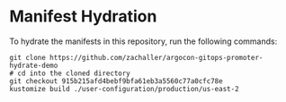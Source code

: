 # Manifest Hydration

To hydrate the manifests in this repository, run the following commands:

```shell
git clone https://github.com/zachaller/argocon-gitops-promoter-hydrate-demo
# cd into the cloned directory
git checkout 915b215afd4bebf9bfa61eb3a5560c77a0cfc78e
kustomize build ./user-configuration/production/us-east-2
```
